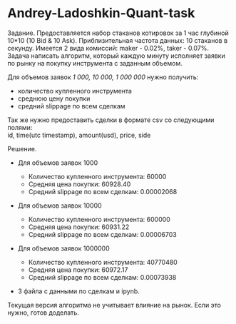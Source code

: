 # Andrey-Ladoshkin-Quant-task


Задание.
Предоставляется набор стаканов котировок за 1 час глубиной 10*10 (10 Bid & 10 Ask). Приблизительная частота данных: 10 стаканов в секунду.
Имеется 2 вида комиссий: maker - 0.02%, taker - 0.07%.
Задача написать алгоритм, который каждую минуту исполняет заявки по рынку на покупку инструмента с заданным объемом.

Для объемов заявок *1 000, 10 000, 1 000 000* нужно получить:          
- количество купленного инструмента
- среднюю цену покупки
- cредний slippage по всем сделкам

Так же нужно предоставить сделки в формате csv со следующими полями:        
id, time(utc timestamp), amount(usd), price, side


Решение.
- Для объемов заявок 1000
  - Количество купленного инструмента:  60000
  - Средняя цена покупки:  60928.40
  - Средний slippage по всем сделкам:  0.00002068

- Для объемов заявок 10000
  - Количество купленного инструмента:  600000
  - Средняя цена покупки:  60931.22
  - Средний slippage по всем сделкам:  0.00006703

- Для объемов заявок 1000000
  - Количество купленного инструмента:  40770480
  - Средняя цена покупки:  60972.17
  - Средний slippage по всем сделкам:  0.00073938

+ 3 файла с данными по сделкам и ipynb.

Текущая версия алгоритма не учитывает влияние на рынок. Если это нужно, готов доделать.
